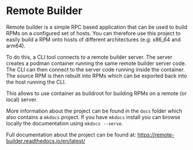 Remote Builder
==============

Remote builder is a simple RPC based application that can be used to build RPMs
on a configured set of hosts. You can therefore use this project to easily build
a RPM onto hosts of different architectures (e.g: x86_64 and arm64).

To do this, a CLI tool connects to a remote builder server. The server creates
a podman container running the same remote builder server code. The CLI can
then connect to the server code running inside the container. The source RPM
is then rebuilt into RPMs which can be exported back into the host running the
CLI.

This allows to use container as buildroot for building RPMs on a remote (or
local) server.

More information about the project can be found in the `docs` folder which also
contains a `mkdocs` project. If you have `mkdocs` install you can browse locally
the documentation using `mkdocs --serve`.


Full documentation about the project can be found at: https://remote-builder.readthedocs.io/en/latest/
